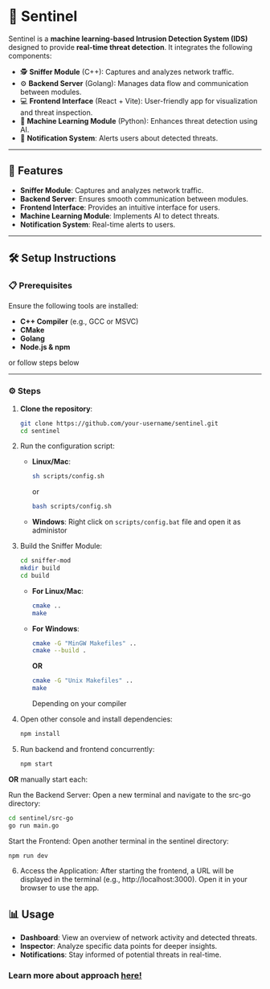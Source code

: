 # 🚨 Sentinel

Sentinel is a **machine learning-based Intrusion Detection System (IDS)** designed to provide **real-time threat detection**. It integrates the following components:

- 🕵️ **Sniffer Module** (C++): Captures and analyzes network traffic.
- ⚙️ **Backend Server** (Golang): Manages data flow and communication between modules.
- 💻 **Frontend Interface** (React + Vite): User-friendly app for visualization and threat inspection.
- 🧠 **Machine Learning Module** (Python): Enhances threat detection using AI.
- 🔔 **Notification System**: Alerts users about detected threats.

---

## 🌟 Features

- **Sniffer Module**: Captures and analyzes network traffic.
- **Backend Server**: Ensures smooth communication between modules.
- **Frontend Interface**: Provides an intuitive interface for users.
- **Machine Learning Module**: Implements AI to detect threats.
- **Notification System**: Real-time alerts to users.

---

## 🛠️ Setup Instructions

### 📋 Prerequisites

Ensure the following tools are installed:

- **C++ Compiler** (e.g., GCC or MSVC)
- **CMake**
- **Golang**
- **Node.js & npm**

or follow steps below

---

### ⚙️ Steps

1. **Clone the repository**:
   ```bash
   git clone https://github.com/your-username/sentinel.git
   cd sentinel
   ```
   
2. Run the configuration script:
   - **Linux/Mac**:
     ```bash
     sh scripts/config.sh
     ```
     or
     
     ```bash
     bash scripts/config.sh
     ```
    - **Windows**:
      Right click on `scripts/config.bat` file and open it as administor
   
3. Build the Sniffer Module:
   ```bash
   cd sniffer-mod
   mkdir build
   cd build
   ```
    - **For Linux/Mac**:
      ```bash
      cmake ..
      make
      ```
    - **For Windows**:
      ```bash
      cmake -G "MinGW Makefiles" ..
      cmake --build .
      ```
      **OR**
      ```bash
      cmake -G "Unix Makefiles" ..
      make
      ```
      Depending on your compiler

4. Open other console and install dependencies:
   ```bash
   npm install
   ```
   
5. Run backend and frontend concurrently:
   ```bash
   npm start
   ```
**OR** manually start each:

Run the Backend Server: Open a new terminal and navigate to the src-go directory:
   ```bash
   cd sentinel/src-go
   go run main.go
   ```
Start the Frontend: Open another terminal in the sentinel directory:
   ```bash
   npm run dev
   ```
6. Access the Application: After starting the frontend, a URL will be displayed in the terminal (e.g., http://localhost:3000). Open it in your browser to use the app.

## 📊 Usage
- **Dashboard**: View an overview of network activity and detected threats.
- **Inspector**: Analyze specific data points for deeper insights.
- **Notifications**: Stay informed of potential threats in real-time.

### Learn more about approach [here!](https://github.com/tr41z/sentinel/blob/sentinel/docs/APPROACH.md)
